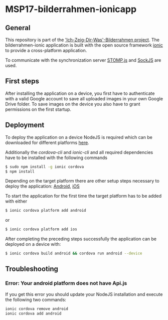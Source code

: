 # MSP17-bilderrahmen-ionicapp

## General
This repository is part of the ['Ich-Zeig-Dir-Was'-Bilderrahmen project](https://github.com/informatik-mannheim/bilderrahmen-msp17). The bilderrahmen-ionic application is built with the open source framework [ionic](http://ionicframework.com/) to provide a cross-platform application.

To communicate with the synchronization server [STOMP.js](https://github.com/jmesnil/stomp-websocket) and [SockJS](https://github.com/sockjs/sockjs-client) are used.


## First steps
After installing the application on a device, you first have to authenticate with a valid Google account to save all uploaded images in your own Google Drive folder.
To save images on the device you also have to grant permissions on the first startup.


## Deployment
To deploy the application on a device NodeJS is required which can be downloaded for different platforms [here](https://nodejs.org/en/).

Additionally the *cordova-cli* and *ionic-cli* and all required dependencies have to be installed with the following commands

```bash
$ sudo npm install -g ionic cordova
$ npm install
```

Depending on the target platform there are other setup steps necessary to deploy the application: [Android](https://cordova.apache.org/docs/en/latest/guide/platforms/android), [iOS](https://cordova.apache.org/docs/en/latest/guide/platforms/ios)


To start the application for the first time the target platform has to be added with either

```bash
$ ionic cordova platform add android
``` 

or

```bash
$ ionic cordova platform add ios
```


After completing the preceding steps successfully the application can be deployed on a device with:

```bash
$ ionic cordova build android && cordova run android --device
```

## Troubleshooting

### Error: Your android platform does not have Api.js

If you get this error you should update your NodeJS installation and execute the following two commands:

```bash
ionic cordova remove android
ionic cordova add android
```

